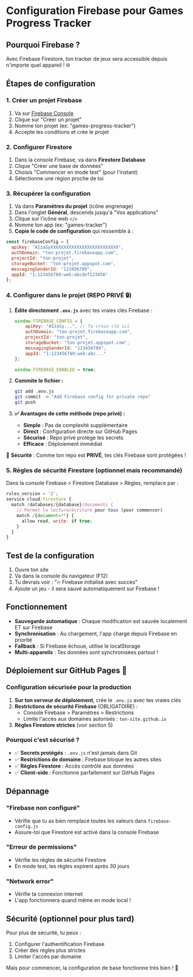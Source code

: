 # Configuration Firebase pour Games Progress Tracker

## Pourquoi Firebase ?

Avec Firebase Firestore, ton tracker de jeux sera accessible depuis n'importe quel appareil ! 🌐

## Étapes de configuration

### 1. Créer un projet Firebase

1. Va sur [Firebase Console](https://console.firebase.google.com/)
2. Clique sur "Créer un projet"
3. Nomme ton projet (ex: "games-progress-tracker")
4. Accepte les conditions et crée le projet

### 2. Configurer Firestore

1. Dans la console Firebase, va dans **Firestore Database**
2. Clique "Créer une base de données"
3. Choisis "Commencer en mode test" (pour l'instant)
4. Sélectionne une région proche de toi

### 3. Récupérer la configuration

1. Va dans **Paramètres du projet** (icône engrenage)
2. Dans l'onglet **Général**, descends jusqu'à "Vos applications"
3. Clique sur l'icône web `</>`
4. Nomme ton app (ex: "games-tracker")
5. **Copie le code de configuration** qui ressemble à :

```javascript
const firebaseConfig = {
  apiKey: "AIzaSyXXXXXXXXXXXXXXXXXXXXXXXXXX",
  authDomain: "ton-projet.firebaseapp.com",
  projectId: "ton-projet",
  storageBucket: "ton-projet.appspot.com",
  messagingSenderId: "123456789",
  appId: "1:123456789:web:abcdef123456"
};
```

### 4. Configurer dans le projet (REPO PRIVÉ 🔒)

1. **Édite directement `.env.js`** avec tes vraies clés Firebase :
   ```javascript
   window.FIREBASE_CONFIG = {
       apiKey: "AIzaSy...", // Ta vraie clé ici
       authDomain: "ton-projet.firebaseapp.com",
       projectId: "ton-projet",
       storageBucket: "ton-projet.appspot.com",
       messagingSenderId: "123456789",
       appId: "1:123456789:web:abc..."
   };

   window.FIREBASE_ENABLED = true;
   ```

2. **Commite le fichier :**
   ```bash
   git add .env.js
   git commit -m "Add Firebase config for private repo"
   git push
   ```

3. **✅ Avantages de cette méthode (repo privé) :**
   - **Simple** : Pas de complexité supplémentaire
   - **Direct** : Configuration directe sur GitHub Pages
   - **Sécurisé** : Repo privé protège les secrets
   - **Efficace** : Déploiement immédiat

🔐 **Sécurité** : Comme ton repo est **PRIVÉ**, tes clés Firebase sont protégées !

### 5. Règles de sécurité Firestore (optionnel mais recommandé)

Dans la console Firebase > Firestore Database > Règles, remplace par :

```javascript
rules_version = '2';
service cloud.firestore {
  match /databases/{database}/documents {
    // Permet la lecture/écriture pour tous (pour commencer)
    match /{document=**} {
      allow read, write: if true;
    }
  }
}
```

## Test de la configuration

1. Ouvre ton site
2. Va dans la console du navigateur (F12)
3. Tu devrais voir : "🔥 Firebase initialisé avec succès"
4. Ajoute un jeu - il sera sauvé automatiquement sur Firebase !

## Fonctionnement

- **Sauvegarde automatique** : Chaque modification est sauvée localement ET sur Firebase
- **Synchronisation** : Au chargement, l'app charge depuis Firebase en priorité
- **Fallback** : Si Firebase échoue, utilise le localStorage
- **Multi-appareils** : Tes données sont synchronisées partout !

## Déploiement sur GitHub Pages 🚀

### Configuration sécurisée pour la production

1. **Sur ton serveur de déploiement**, crée le `.env.js` avec tes vraies clés
2. **Restrictions de sécurité Firebase** (OBLIGATOIRE) :
   - Console Firebase > Paramètres > Restrictions
   - Limite l'accès aux domaines autorisés : `ton-site.github.io`
3. **Règles Firestore strictes** (voir section 5)

### Pourquoi c'est sécurisé ?

- ✅ **Secrets protégés** : `.env.js` n'est jamais dans Git
- ✅ **Restrictions de domaine** : Firebase bloque les autres sites
- ✅ **Règles Firestore** : Accès contrôlé aux données
- ✅ **Client-side** : Fonctionne parfaitement sur GitHub Pages

## Dépannage

### "Firebase non configuré"
- Vérifie que tu as bien remplacé toutes les valeurs dans `firebase-config.js`
- Assure-toi que Firestore est activé dans la console Firebase

### "Erreur de permissions"
- Vérifie les règles de sécurité Firestore
- En mode test, les règles expirent après 30 jours

### "Network error"
- Vérifie ta connexion internet
- L'app fonctionnera quand même en mode local !

## Sécurité (optionnel pour plus tard)

Pour plus de sécurité, tu peux :
1. Configurer l'authentification Firebase
2. Créer des règles plus strictes
3. Limiter l'accès par domaine

Mais pour commencer, la configuration de base fonctionne très bien ! 🚀